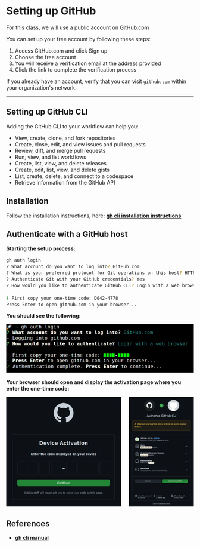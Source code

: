 # Setting up GitHub

For this class, we will use a public account on GitHub.com

You can set up your free account by following these steps:

1. Access GitHub.com and click Sign up
1. Choose the free account
1. You will receive a verification email at the address provided
1. Click the link to complete the verification process

If you already have an account, verify that you can visit `github.com` within your organization's network.

---

## Setting up GitHub CLI

Adding the GitHub CLI to your workflow can help you:
- View, create, clone, and fork repositories
- Create, close, edit, and view issues and pull requests
- Review, diff, and merge pull requests
- Run, view, and list workflows
- Create, list, view, and delete releases
- Create, edit, list, view, and delete gists
- List, create, delete, and connect to a codespace
- Retrieve information from the GitHub API

## Installation

Follow the installation instructions, here: [**gh cli installation instructions**](https://github.com/cli/cli#installation) 

## Authenticate with a GitHub host

**Starting the setup process:**

```sh
gh auth login
? What account do you want to log into? GitHub.com
? What is your preferred protocol for Git operations on this host? HTTPS
? Authenticate Git with your GitHub credentials? Yes
? How would you like to authenticate GitHub CLI? Login with a web browser

! First copy your one-time code: D042-4778
Press Enter to open github.com in your browser...
```

**You should see the following:**

![Alt text](img/image-6.png ':size=500')

**Your browser should open and display the activation page where you enter the one-time code:**

![Alt text](img/image-5.png ':size=500')

## References
* [**gh cli manual**](https://cli.github.com/manual/)
